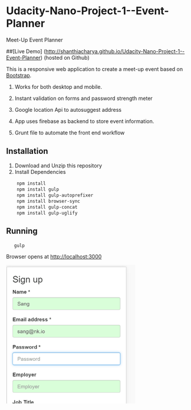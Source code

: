 # Udacity-Nano-Project-1--Event-Planner
Meet-Up Event Planner

##[Live Demo] (http://shanthiacharya.github.io/Udacity-Nano-Project-1--Event-Planner)  (hosted on Github)

This is a responsive web application to create a meet-up event based on [Bootstrap](http://getbootstrap.com/).

1. Works for both desktop and mobile.

2. Instant validation on forms and password strength meter

3. Google location Api to autosuggest address
4. App uses firebase as backend to store event information.
5. Grunt file to automate the front end workflow

Installation
---
1. Download and Unzip this repository
2. Install Dependencies


```
    npm install 
    npm install gulp
    npm install gulp-autoprefixer
    npm install browser-sync
    npm install gulp-concat
    npm install gulp-uglify
```    

 Running
 ---
```
   gulp
 ``` 
   Browser opens at [http://localhost:3000](http://localhost:3000)
   
   
   
<img src="validation.gif" alt="Screen Demo" width="350" />
